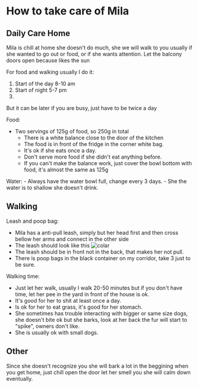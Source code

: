 # How to take care of Mila

## Daily Care Home

Mila is chill at home she doesn't do much, she we will walk to you usually if she wanted to go out or food, or if she wants attention.
Let the balcony doors open because likes the sun

For food and walking usually I do it: 
1. Start of the day 8-10 am 
2. Start of night 5-7 pm 
3. 
But it can be later if you are busy, just have to be twice a day

Food:
- Two servings of 125g of food, so 250g in total
  - There is a white balance close to the door of the kitchen
  - The food is in front of the fridge in the corner white bag.
  - It's ok if she eats once a day. 
  - Don't serve more food if she didn't eat anything before.
  - If you can't make the balance work, just cover the bowl bottom with food, it's almost the same as 125g


Water:
    - Always have the  water bowl full, change every 3 days.
    - She the water is to shallow she doesn't drink.

## Walking

Leash and poop bag:
- Mila has a anti-pull leash, simply but her head first and then cross bellow her arms and connect in the other side
- The leash should look like this
  ![colar](https://static.webshopapp.com/shops/024152/files/028806519/petsafe-anti-pull-dog-harness-easy-walk.jpg)
- The leash should be in front not in the back, that makes her not pull.
- There is poop bags in the black container on my corridor, take 3 just to be sure.

Walking time:
- Just let her walk, usually I walk 20-50 minutes but if you don't have time, let her pee in the yard in front of the house is ok.
- It's good for her to shit at least once a day.
- Is ok for her to eat grass, it's good for her stomach.
- She sometimes has trouble interacting with bigger or same size dogs, she doesn't bite ok but she barks, look at her back the fur will start to "spike", owners don't like.
- She is usually ok with small dogs.


## Other

Since she doesn't recognize you she will bark a lot in the beggining when you get home, just chill open the door let her smell you she will calm down eventually.

